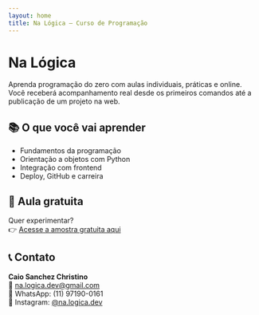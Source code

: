 ```yaml
---
layout: home
title: Na Lógica – Curso de Programação
---
```


# Na Lógica

Aprenda programação do zero com aulas individuais, práticas e online.  
Você receberá acompanhamento real desde os primeiros comandos até a publicação de um projeto na web.

## 📚 O que você vai aprender

- Fundamentos da programação
- Orientação a objetos com Python
- Integração com frontend
- Deploy, GitHub e carreira

## 🎁 Aula gratuita

Quer experimentar?  
👉 [Acesse a amostra gratuita aqui](https://replit.com/@nalogica/calculadora)

## 📞 Contato

**Caio Sanchez Christino**  
📧 na.logica.dev@gmail.com  
📱 WhatsApp: (11) 97190-0161  
📸 Instagram: [@na.logica.dev](https://instagram.com/na.logica.dev)
